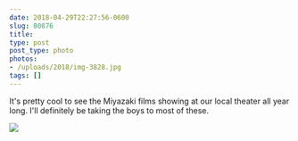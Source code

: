 ```yaml
---
date: 2018-04-29T22:27:56-0600
slug: 80876
title: 
type: post
post_type: photo
photos:
- /uploads/2018/img-3828.jpg
tags: []
---
```

It's pretty cool to see the Miyazaki films showing at our local theater all year long. I'll definitely be taking the boys to most of these.


![](/uploads/2018/img-3828.jpg)


